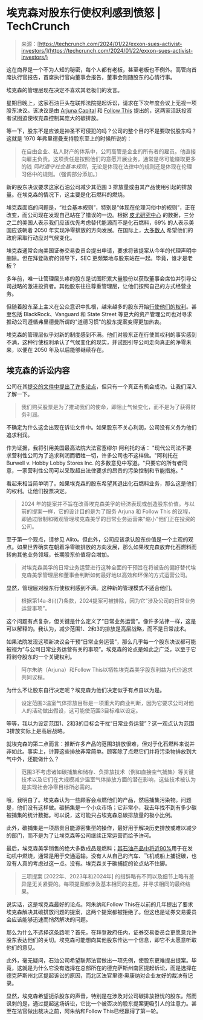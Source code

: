 <!--yml

类别：未分类

日期：2024-05-27 15:05:59

-->

# 埃克森对股东行使权利感到愤怒 | TechCrunch

> 来源：[https://techcrunch.com/2024/01/22/exxon-sues-activist-investors/](https://techcrunch.com/2024/01/22/exxon-sues-activist-investors/)

这在商界是一个不为人知的秘密，每个人都有老板，甚至老板也不例外。高管向首席执行官报告，首席执行官向董事会报告，董事会则随股东的心情行事。

埃克森的管理层现在决定不喜欢其老板们的发言。

星期日晚上，这家石油巨头在联邦法院提起诉讼，请求在下次年度会议上无视一项股东决议。该决议是由 [Arjuna Capital](https://arjuna-capital.com) 和 [Follow This](https://www.follow-this.org) 提出的，这两家活跃投资者试图迫使埃克森控制其庞大的碳排放。

等一下，股东不是应该是神圣不可侵犯的吗？公司的整个目的不是要取悦股东吗？这就是 1970 年弗里德曼支持股东至上的时候所说的：

> 在自由企业、私人财产的体系中，公司高管是企业的所有者的雇员。他直接向雇主负责。这项责任是按照他们的意愿开展业务，通常是尽可能赚取更多的钱 *同时遵守社会基本规则*，无论是体现在法律中的规则还是体现在伦理习俗中的规则。（强调部分添加。）

新的股东决议要求这家石油公司减少其范围 3 排放量或由其产品使用引起的排放量。在埃克森的情况下，这主要是化石燃料的燃烧。

埃克森面临的问题是，“社会基本规则”，特别是“体现在伦理习俗中的规则”，正在改变，而公司现在发现自己站在了错误的一边。根据 [皮尤研究中心](https://www.pewresearch.org/short-reads/2023/08/09/what-the-data-says-about-americans-views-of-climate-change/) 的数据，三分之二的美国人表示我们应该优先考虑替代能源而不是化石燃料，69% 的人表示美国应该朝着 2050 年实现净零排放的方向发展。在国际上，[大多数人](https://climatecommunication.yale.edu/publications/international-public-opinion-on-climate-change-2022/toc/5/) 希望他们的政府采取行动应对气候变化。

埃克森通常会向美国证券交易委员会提出申请，要求将该提案从今年的代理声明中删除。但在拜登政府的领导下，SEC 更频繁地与股东站在一起。毕竟，谁才是老板？

多年前，唯一让管理层头疼的股东是试图积累大量股份以获取董事会席位并引导公司战略的激进投资者。其他股东往往尊重管理层，让他们按照自己的方式经营业务。

但随着股东至上主义在公众意识中扎根，越来越多的股东开始[行使他们的权利](https://www.bu.edu/bulawreview/files/2019/06/FAIRFAX.pdf)。甚至包括 BlackRock、Vanguard 和 State Street 等更大的资产管理公司也对寻求推动公司遵循弗里德曼所谓的"道德习惯"的股东提案变得更加热衷。

埃克森的管理层似乎对新的制度感到不满。他们对股东正在行使其权利的事实感到不满，这种行使权利承认了气候变化的现实，并试图引导公司走向真正的净零未来，以便在 2050 年及以后能够继续存在。

## 埃克森的诉讼内容

公司在其[提交的文件中提出了许多论点](https://www.documentcloud.org/documents/24371024-exxon-vs-arjuna-capital)，但只有一个真正有机会成功。让我们深入了解一下。

> 我们购买股票是为了推动我们的使命，即阻止气候变化，而不是为了获得财务利润。

不确定为什么这会出现在诉讼文件中。如果股东不关心利润，公司没有义务为他们追求利润。

作为证据，我将引用美国最高法院大法官塞缪尔·阿利托的话： "现代公司法不要求营利性公司为了追求利润而牺牲一切，许多公司也不这样做。"阿利托在 Burwell v. Hobby Lobby Stores Inc. 的多数意见中写道。"只要它的所有者同意，一家营利性公司可以采取超出法律要求的昂贵的污染控制和节能措施。"

看起来相当简单明了。如果埃克森的股东希望其退出化石燃料业务，那么这是他们的权利。让他们投票决定。

> 2024 年的提案并不旨在改善埃克森美孚的经济表现或创造股东价值。与以前的提案一样，它的设计目的是为了服务 Arjuna 和 Follow This 的议程，即通过限制和微观管理埃克森美孚的日常业务运营来"缩小"他们正在投资的公司。

至于第一个观点，请参见 Alito。但此外，公司应该承认股东价值是一个主观的观点。如果世界确实在朝着净零碳排放的方向发展，那么如果埃克森放弃化石燃料而转向其他业务领域，长期股东价值将会增加。

> 对埃克森美孚的日常业务运营进行这种全面的干预旨在将被告的偏好替代埃克森美孚管理层和董事会判断如何最好地以高效和环保的方式运营公司。

显然，管理层对股东行使权利感到不满。这种新的管理模式不适合他们。

> 根据第14a-8(i)(7)条款，2024提案可被排除，因为它“涉及公司的日常业务运营事项”。

这个问题有点复杂，但关键是什么定义了“日常业务运营”。像许多法律一样，这是可以解释的。我认为，减少范围1、2和3的排放是高层战略，而不是日常战术。

如果法院发现这项新决议会干预“日常业务运营”，那么几乎每一个股东决议都可能被视为“与公司日常业务运营有关的事项”。埃克森的论点是如此之广泛，以至于它将剥夺股东的一个关键权利。

> 阿尔朱纳（Arjuna）和Follow This以牺牲埃克森美孚股东利益为代价追求共同议程。

为什么不让股东自行决定呢？埃克森为他们决定似乎有点自以为是。

> 设定范围3温室气体排放目标是一项重大的商业判断，因为它要求公司对他人的活动做出假设，这可能使范围3目标难以设定。

等等，我以为设定范围1、2和3的目标会干扰“日常业务运营”？这一观点认为范围3排放实际上是高层战略。

就埃克森的第二点而言：推断许多产品的范围3排放很难，但对于化石燃料来说并非如此。事实上，计算这些排放非常简单。顾客除了点燃它们并将污染物排放到大气中外，还能做什么？

> 范围3不考虑诸如碳捕集和储存、负排放技术（例如直接空气捕集）等关键技术以及它们在大规模减少温室气体排放方面的潜在影响，这些技术被认为是实现社会净零目标所必需的。

哦，我明白了。埃克森认为一些顾客会点燃他们的产品，然后捕集污染物。问题是，他们没有这样做。碳捕集是一个小众市场；它非常小，我去年找不到有多少碳被捕集的统计数据。可以说，这可能只占埃克森总碳排放量的极小比例。

此外，碳捕集是一项昂贵且能源密集型的操作，最好用于解决历史排放或难以减少的部门，而不是为了让埃克森等公司继续正常运营而给予许可。

最后，埃克森美孚销售的绝大多数成品是燃料；[其石油产品中将近90%](https://d1io3yog0oux5.cloudfront.net/_d1e4ab5f254a314903d16c85853eb81c/exxonmobil/db/2289/22023/file/2022-financial-and-operating-data---final.pdf)用于在发动机中燃烧，通常是用于交通运输。没有人从自己的汽车、飞机或船上捕捉碳，也没有人真的考虑过这一点。没有。埃克森关于碳捕捉的论点站不住脚。

> 三项提案 [2022年、2023年和2024年] 的措辞略有不同以及细节上略有差异是无关紧要的。每项提案都涉及基本相同的主题，并寻求相同的最终结果。

说实话，这是埃克森最好的论点。阿朱纳和Follow This在以前的几年提出了要求埃克森解决其碳排放问题的提案，这两个提案都被拒绝了。但这也是证券交易委员会应该能够迅速而悄然解决的问题。

那么为什么不选择这条路呢？首先，在拜登政府任内，证券交易委员会更愿意允许股东表达他们的关切。埃克森可能想向其他股东传达一个信息，即它不太愿意听取他们的意见。

此外，毫无疑问，石油公司希望联邦法官做出一项先例，使股东更难提出提案。毕竟，这就是为什么它没有选择在总部所在的德克萨斯州南区提起诉讼，而是选择在德克萨斯州北区提起诉讼的原因，而北区法官里德·奥康纳对企业友好的裁决有记录。

显然，埃克森希望扼杀股东的声音，特别是在涉及对公司碳排放担忧的股东。然而讽刺的是，通过提起这场诉讼，它比一个被否决的股东提案更吸引人的注意力。甚至在法官做出裁决之前，阿朱纳和Follow This已经赢得了第一轮。
